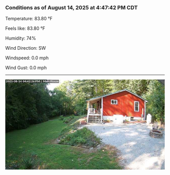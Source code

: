 ### Conditions as of August 14, 2025 at 4:47:42 PM CDT 

Temperature: 83.80 &deg;F

Feels like: 83.80 &deg;F

Humidity: 74%

Wind Direction: SW

Windspeed: 0.0 mph

Wind Gust: 0.0 mph

---

<img src="./images/latest.jpeg"/>

